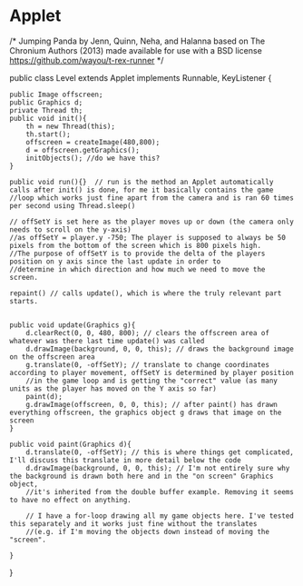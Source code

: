 # Applet
/*
Jumping Panda
by Jenn, Quinn, Neha, and Halanna
based on The Chronium Authors (2013)
made available for use with a BSD license
https://github.com/wayou/t-rex-runner
*/

public class Level extends Applet implements Runnable, KeyListener {

    public Image offscreen;
    public Graphics d;
    private Thread th;
    public void init(){
        th = new Thread(this);
        th.start();
        offscreen = createImage(480,800);
        d = offscreen.getGraphics();
        initObjects(); //do we have this?
    }

    public void run(){}  // run is the method an Applet automatically calls after init() is done, for me it basically contains the game
    //loop which works just fine apart from the camera and is ran 60 times per second using Thread.sleep()

    // offSetY is set here as the player moves up or down (the camera only needs to scroll on the y-axis)
    //as offSetY = player.y -750; The player is supposed to always be 50 pixels from the bottom of the screen which is 800 pixels high.
    //The purpose of offSetY is to provide the delta of the players position on y axis since the last update in order to
    //determine in which direction and how much we need to move the screen.

    repaint() // calls update(), which is where the truly relevant part starts.


    public void update(Graphics g){
        d.clearRect(0, 0, 480, 800); // clears the offscreen area of whatever was there last time update() was called
        d.drawImage(background, 0, 0, this); // draws the background image on the offscreen area
        g.translate(0, -offSetY); // translate to change coordinates according to player movement, offSetY is determined by player position
        //in the game loop and is getting the "correct" value (as many units as the player has moved on the Y axis so far)
        paint(d);
        g.drawImage(offscreen, 0, 0, this); // after paint() has drawn everything offscreen, the graphics object g draws that image on the screen
    }

    public void paint(Graphics d){
        d.translate(0, -offSetY); // this is where things get complicated, I'll discuss this translate in more detail below the code
        d.drawImage(background, 0, 0, this); // I'm not entirely sure why the background is drawn both here and in the "on screen" Graphics object,
        //it's inherited from the double buffer example. Removing it seems to have no effect on anything.

        // I have a for-loop drawing all my game objects here. I've tested this separately and it works just fine without the translates
        //(e.g. if I'm moving the objects down instead of moving the "screen".

    }
}
